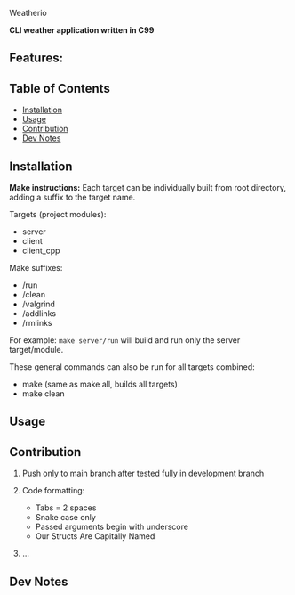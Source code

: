  Weatherio

**CLI weather application written in C99**

Features:
- 

## Table of Contents

- [Installation](#installation)  
- [Usage](#usage)  
- [Contribution](#contribution)
- [Dev Notes](#dev-notes)  

## Installation

**Make instructions:**
Each target can be individually built from root directory, adding a suffix to the target name.

Targets (project modules):
- server
- client
- client_cpp

Make suffixes:
- /run
- /clean
- /valgrind
- /addlinks
- /rmlinks

For example:
`make server/run`
will build and run only the server target/module.

These general commands can also be run for all targets combined: 
- make (same as make all, builds all targets)
- make clean

## Usage

## Contribution

1. Push only to main branch after tested fully in development branch

2. Code formatting:
    - Tabs = 2 spaces
    - Snake case only
    - Passed arguments begin with underscore
    - Our Structs Are Capitally Named

3. ...

## Dev Notes


